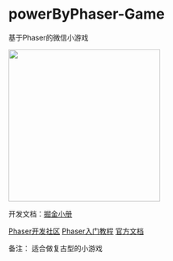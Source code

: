 # powerByPhaser-Game
基于Phaser的微信小游戏

<image src="https://github.com/allenxieyusheng/powerByPhaser-Game/blob/master/a.png?raw=true"  width="300px">

开发文档：[掘金小册](https://juejin.im/book/5b7be023e51d4538850305d0/section/5b7bf287e51d4538b57a7cd3)

[Phaser开发社区](http://club.phaser-china.com)
[Phaser入门教程](http://club.phaser-china.com/topic/59899a81484a53dd723f422b)
[官方文档](http://phaser.io)

备注： 适合做复古型的小游戏
